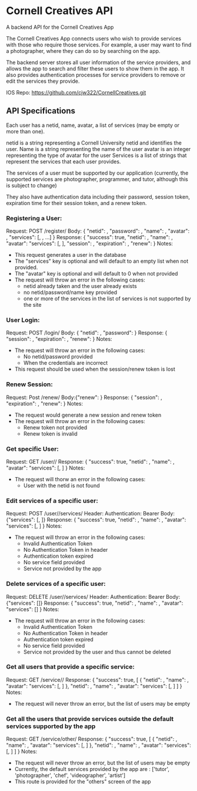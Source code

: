 # Cornell Creatives API
A backend API for the Cornell Creatives App

The Cornell Creatives App connects users who wish to provide services with those
who require those services. For example, a user may want to find a photographer,
where they can do so by searching on the app.

The backend server stores all user information of the service providers, and
allows the app to search and filter these users to show them in the app. It also
provides authentication processes for service providers to remove or edit
the services they provide.

IOS Repo:
https://github.com/cjw322/CornellCreatives.git

## API Specifications

Each user has a netid, name, avatar, a list of services (may be empty or more than one).

netid is a string representing a Cornell University netid and identifies the user.
Name is a string representing the name of the user
avatar is an integer representing the type of avatar for the user
Services is a list of strings that represent the services that each user provides.

The services of a user must be supported by our application (currently, the supported
services are photographer, programmer, and tutor, although this is subject to change)

They also have authentication data including their password, session token,
expiration time for their session token, and a renew token.

### Registering a User:
Request: POST /register/
Body:
  {
    "netid": <user input>,
    "password": <user input>,
    "name": <user input>,
    "avatar": <user input>,
    "services": [<user input>, <user input>, ...]
  }
Response:
  {
    "success": true,
    "netid": <netid>,
    "name": <name>,
    "avatar": <avatar>
    "services": [<service1>, <service2>],
    "session": <session token>,
    "expiration": <expiration of session token>,
    "renew": <renew token>
  }
Notes:
  - This request generates a user in the database
  - The "services" key is optional and will default to an empty list when not
    provided.
  - The "avatar" key is optional and will default to 0 when not provided
  - The request will throw an error in the following cases:
    - netid already taken and the user already exists
    - no netid/password/name key provided
    - one or more of the services in the list of services is not supported by
      the site

### User Login:
Request: POST /login/
Body:
  {
    "netid": <netid>,
    "password": <password>
  }
Response:
  {
    "session": <session token>,
    "expiration": <expiration of session token>,
    "renew": <renew token>
  }
Notes:
  - The request will throw an error in the following cases:
    - No netid/password provided
    - When the credentials are incorrect
  - This request should be used when the session/renew token is lost

### Renew Session:
Request: Post /renew/
Body:{"renew": <renew token>}
Response:
  {
    "session": <session token>,
    "expiration": <expiration of session token>,
    "renew": <renew token>
  }
Notes:
  - The request would generate a new session and renew token
  - The request will throw an error in the following cases:
    - Renew token not provided
    - Renew token is invalid

### Get specific User:
Request: GET /user/<netid>/
Response:
  {
    "success": true,
    "netid": <netid>,
    "name": <name>,
    "avatar": <avatar>
    "services": [<service1>, <service2>]
  }
Notes:
  - The request will thorw an error in the following cases:
    - User with the netid is not found

### Edit services of a specific user:
Request: POST /user/<netid>/services/
Header:
  Authentication: Bearer <session token>
Body:{"services": [<services1>, <service2>]}
Response:
  {
    "success": true,
    "netid": <netid>,
    "name": <name>,
    "avatar": <avatar>
    "services": [<service1>, <service2>]
  }
Notes:
  - The request will throw an error in the following cases:
    - Invalid Authentication Token
    - No Authentication Token in header
    - Authentication token expired
    - No service field provided
    - Service not provided by the app

### Delete services of a specific user:
Request: DELETE /user/<netid>/services/
Header:
  Authentication: Bearer <session token>
Body:{"services": [<services1>]}
Response:
  {
    "success": true,
    "netid": <netid>,
    "name": <name>,
    "avatar": <avatar>
    "services": [<service2>]
  }
Notes:
  - The request will throw an error in the following cases:
    - Invalid Authentication Token
    - No Authentication Token in header
    - Authentication token expired
    - No service field provided
    - Service not provided by the user and thus cannot be deleted

### Get all users that provide a specific service:
Request: GET /service/<service>/
Response:
  {
    "success": true,
    [
      {
      "netid": <netid1>,
      "name": <name1>,
      "avatar": <avatar1>
      "services": [<service1>, <service2>]
      },
      "netid": <netid2>,
      "name": <name2>,
      "avatar": <avatar2>
      "services": [<service1>, <service2>]
    ]
  }
Notes:
  - The request will never throw an error, but the list of users may be empty

### Get all the users that provide services outside the default services supported by the app
Request: GET /service/other/
Response:
  {
    "success": true,
    [
      {
      "netid": <netid1>,
      "name": <name1>,
      "avatar": <avatar1>
      "services": [<service1>, <service2>]
      },
      "netid": <netid2>,
      "name": <name2>,
      "avatar": <avatar2>
      "services": [<service1>, <service2>]
    ]
  }
Notes:
  - The request will never throw an error, but the list of users may be empty
  - Currently, the default services provided by the app are :
    ['tutor', 'photographer', 'chef', 'videographer', 'artist']
  - This route is provided for the "others" screen of the app
